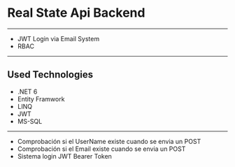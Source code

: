 # Real State Api Backend
---


- JWT Login via Email System
- RBAC 



--- 
## Used Technologies

- .NET 6
- Entity Framwork
- LINQ
- JWT
- MS-SQL


---

- Comprobación si el UserName existe cuando se envia un POST
- Comprobación si el Email existe cuando se envia un POST
- Sistema login JWT Bearer Token
